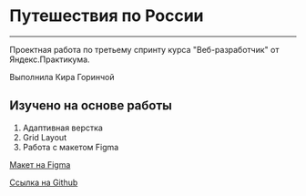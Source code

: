 # Путешествия по России
---
Проектная работа по третьему спринту курса "Веб-разработчик" от Яндекс.Практикума.

Выполнила Кира Горинчой

**Изучено на основе работы**
---
1. Адаптивная верстка
2. Grid Layout
3. Работа с макетом Figma

[Макет на Figma](https://www.figma.com/file/5S2WSbEFL6awjVWJ0NWL8Q/Sprint-3_-Russia-_-desktop-%2B-mobile?node-id=62863%3A870)

[Ссылка на Github](https://paradoxicallly.github.io/russian-travel/)